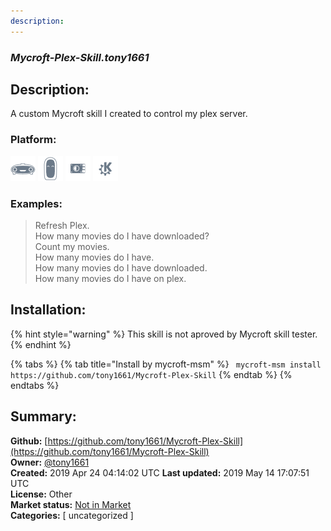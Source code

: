```yaml
---
description: 
---
```


### _Mycroft-Plex-Skill.tony1661_  
## Description:  
A custom Mycroft skill I created to control my plex server.  
  
  
### Platform:  
 ![Mark I](../.gitbook/assets/mark-1-icon.png)  ![Mark II](../.gitbook/assets/mark-2-icon.png)  ![Picroft](../.gitbook/assets/picroft-icon.png)  ![plasmoid](../.gitbook/assets/kde.png)   
### Examples:  
> Refresh Plex.  
> How many movies do I have downloaded?  
> Count my movies.  
> How many movies do I have.  
> How many movies do I have downloaded.  
> How many movies do I have on plex.  
  
## Installation:  
{% hint style="warning" %}
This skill is not aproved by Mycroft skill tester.
{% endhint %}
    
{% tabs %}
{% tab title="Install by mycroft-msm" %}
``` mycroft-msm install https://github.com/tony1661/Mycroft-Plex-Skill```
{% endtab %}
  {% endtabs %}
    
## Summary:  
**Github:** [https://github.com/tony1661/Mycroft-Plex-Skill](https://github.com/tony1661/Mycroft-Plex-Skill)  
**Owner:** [@tony1661](https://github.com/tony1661)  
**Created:** 2019 Apr 24 04:14:02 UTC  **Last updated:** 2019 May 14 17:07:51 UTC  
**License:** Other  
**Market status:** [Not in Market](https://market.mycroft.ai/skill/)  
**Categories:** [ uncategorized ]   
